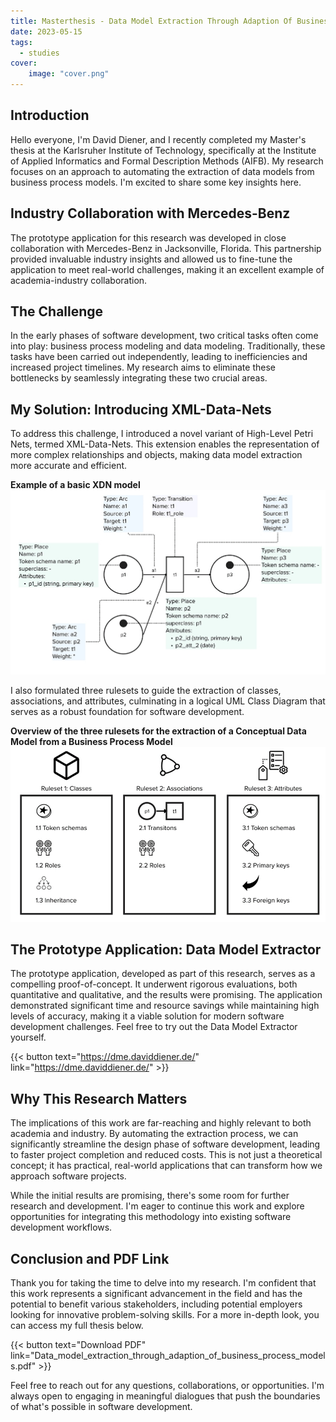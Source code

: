 ```yaml
---
title: Masterthesis - Data Model Extraction Through Adaption Of Business Process Models
date: 2023-05-15
tags:
  - studies
cover:
    image: "cover.png"
---
```


## Introduction

Hello everyone, I'm David Diener, and I recently completed my Master's thesis at the Karlsruher Institute of Technology, specifically at the Institute of Applied Informatics and Formal Description Methods (AIFB). My research focuses on an approach to automating the extraction of data models from business process models. I'm excited to share some key insights here.

## Industry Collaboration with Mercedes-Benz

The prototype application for this research was developed in close collaboration with Mercedes-Benz in Jacksonville, Florida. This partnership provided invaluable industry insights and allowed us to fine-tune the application to meet real-world challenges, making it an excellent example of academia-industry collaboration.

## The Challenge

In the early phases of software development, two critical tasks often come into play: business process modeling and data modeling. Traditionally, these tasks have been carried out independently, leading to inefficiencies and increased project timelines. My research aims to eliminate these bottlenecks by seamlessly integrating these two crucial areas.

## My Solution: Introducing XML-Data-Nets

To address this challenge, I introduced a novel variant of High-Level Petri Nets, termed XML-Data-Nets. This extension enables the representation of more complex relationships and objects, making data model extraction more accurate and efficient. 

**Example of a basic XDN model**
![Example of a basic XDN model](basic_xdn_model.jpg)

I also formulated three rulesets to guide the extraction of classes, associations, and attributes, culminating in a logical UML Class Diagram that serves as a robust foundation for software development.

**Overview of the three rulesets for the extraction of a Conceptual Data Model from a Business Process Model**
![Overview of the three rulesets for the extraction of a Conceptual Data Model from a Business Process Model](dme_rulesets.jpg)

## The Prototype Application: Data Model Extractor

The prototype application, developed as part of this research, serves as a compelling proof-of-concept. It underwent rigorous evaluations, both quantitative and qualitative, and the results were promising. The application demonstrated significant time and resource savings while maintaining high levels of accuracy, making it a viable solution for modern software development challenges. Feel free to try out the Data Model Extractor yourself.


{{< button text="https://dme.daviddiener.de/" link="https://dme.daviddiener.de/" >}}

## Why This Research Matters

The implications of this work are far-reaching and highly relevant to both academia and industry. By automating the extraction process, we can significantly streamline the design phase of software development, leading to faster project completion and reduced costs. This is not just a theoretical concept; it has practical, real-world applications that can transform how we approach software projects. 

While the initial results are promising, there's some room for further research and development. I'm eager to continue this work and explore opportunities for integrating this methodology into existing software development workflows.

## Conclusion and PDF Link

Thank you for taking the time to delve into my research. I'm confident that this work represents a significant advancement in the field and has the potential to benefit various stakeholders, including potential employers looking for innovative problem-solving skills. For a more in-depth look, you can access my full thesis below.

{{< button text="Download PDF" link="Data_model_extraction_through_adaption_of_business_process_models.pdf" >}}

Feel free to reach out for any questions, collaborations, or opportunities. I'm always open to engaging in meaningful dialogues that push the boundaries of what's possible in software development.